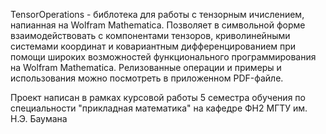 TensorOperations - библотека для работы с тензорным ичислением, напианная на Wolfram Mathematica.
Позволяет в символьной форме взаимодействовать с компонентами тензоров, криволинейными системами координат и ковариантным дифференцированием при помощи широких возможностей функционального программирования на Wolfram Mathematica. Релизованные операции и примеры и использования можно посмотреть в приложенном PDF-файле.

Проект написан в рамках курсовой работы 5 семестра обучения по специальности "прикладная математика" на кафедре ФН2 МГТУ им. Н.Э. Баумана
